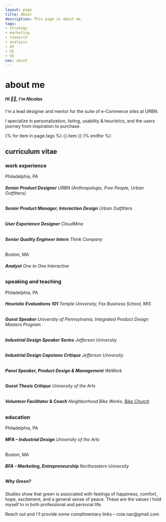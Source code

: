 ```yaml
---
layout: page
title: About
description: This page is about me.
tags:
- strategy
- marketing
- research
- analysis
- UX
- UI
- UE
nav: about
---
```

<div class="w3-row">
  <h1> about me</h1>
</div>

<div class="w3-row block-head">
<div class="w3-col w3-container m2">
  </div>
  <div class="w3-col w3-container m8">
    <h5>Hi 👋🏼, I'm Nicolas</h5>
    <p>I'm a lead designer and mentor for the suite of e-Commerce sites at URBN.</p>
    <p>I specialize in personalization, listing, usability & heuristics, and the users journey from inspiration to purchase.</p>
  </div>
  <div class="w3-col w3-container m2">
  </div>
</div>

<div class="w3-row">
<div class="w3-col w3-container m2">
  </div>
  <div class="w3-col w3-container m8">
    {% for item in page.tags %}
      <pill>{{ item }}</pill>
    {% endfor %}
  </div>
  <div class="w3-col w3-container m2">
  </div>
</div>

<div class="w3-row">
<div class="w3-col w3-container m2">
  </div>
  <div class="w3-col w3-container m8">
    <h2>curriculum vitae</h2>
    <h3>work experience</h3>
    <label-2>Philadelphia, PA</label-2>
    <h6><b>Senior Product Designer</b> URBN (Anthropologie, Free People, Urban Outfitters)</h6>
    <h6><b>Senior Product Manager, Interaction Design</b> Urban Outfitters</h6>
    <h6><b>User Experience Designer</b> CloudMine</h6>
    <h6><b>Senior Quality Engineer Intern</b> Think Company</h6>
    <label-2>Boston, MA</label-2>
    <h6><b>Analyst</b> One to One Interactive</h6>
    <h3>speaking and teaching</h3>
    <label-2>Philadelphia, PA</label-2>
    <h6><b>Heuristic Evaluations 101</b> Temple University, Fox Business School, MIS</h6>
    <h6><b>Guest Speaker</b> University of Pennsylvania, Integrated Product Design Masters Program</h6>
    <h6><b>Industrial Design Speaker Series</b> Jefferson University</h6>
    <h6><b>Industrial Design Capstone Critique</b> Jefferson University</h6>
    <h6><b>Panel Speaker, Product Design & Management</b> WeWork</h6>
    <h6><b>Guest Thesis Critique</b> University of the Arts</h6>
    <h6><b>Volunteer Facilitator & Coach</b> Neighborhood Bike Works, <a href="https://www.neighborhoodbikeworks.org/adult-programs/bike-church">Bike Church</a></h6>
    <h3>education</h3>
    <label-2>Philadelphia, PA</label-2>
    <h6><b>MFA – Industrial Design</b> University of the Arts</h6>
    <label-2>Boston, MA</label-2>
    <h6><b>BFA – Marketing, Entrepreneurship</b> Northeastern University</h6>
  </div>
  <div class="w3-col w3-container m2">
  </div>
</div>
  
<div class="w3-row block">
<div class="w3-col w3-container m2">
  </div>
  <div class="w3-col w3-container m8">
    <h5>Why Green?</h5>
    <p>Studies show that green is associated with feelings of happiness, comfort, hope, excitement, and a general sense of peace. These are the values I hold myself to in both professional and personal life.</p>
    <p>Reach out and I'll provide some complimentary links – coia.nac@gmail.com</p>
  </div>
  <div class="w3-col w3-container m2">
  </div>
</div>
